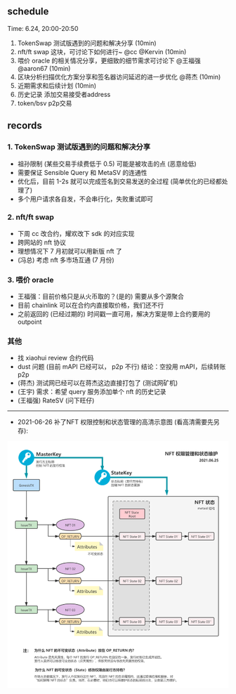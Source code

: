 
## schedule

Time: 6.24, 20:00-20:50

1. TokenSwap 测试版遇到的问题和解决分享 (10min)
2. nft/ft swap 这块，可讨论下如何进行~ @cc @Kervin (10min)
3. 喂价 oracle 的相关情况分享，更细致的细节需求可讨论下 @王福强 @aaron67 (10min)
4. 区块分析扫描优化方案分享和签名器访问延迟的进一步优化 @蒋杰 (10min)
5. 近期需求和后续计划  (10min)
6. 历史记录 添加交易接受者address
7. token/bsv p2p交易

## records

### 1. TokenSwap 测试版遇到的问题和解决分享

- 祖孙限制 (某些交易手续费低于 0.5) 可能是被攻击的点 (恶意给低)
- 需要保证 Sensible Query 和 MetaSV 的连通性
- 优化后，目前 1-2s 就可以完成签名到交易发送的全过程 (简单优化的已经都处理了)
- 多个用户请求各自发，不会串行化，失败重试即可

### 2. nft/ft swap

- 下周 cc 改合约，耀欢改下 sdk 的对应实现
- 跨网站的 nft 协议
- 理想情况下 7 月初就可以用新版 nft 了
- (冯总) 考虑 nft 多市场互通 (7 月份)

### 3. 喂价 oracle

- 王福强：目前价格只是从火币取的？(是的) 需要从多个源聚合
- 目前 chainlink 可以在合约内直接取价格，我们还不行
- 之前返回的 (已经过期的) 时间戳一直可用，解决方案是带上合约要用的 outpoint

### 其他

- 找 xiaohui review 合约代码
- dust 问题 (目前 mAPI 已经可以， p2p 不行) 结论：空投用 mAPI，后续转账 p2p
- (蒋杰) 测试网已经可以在蒋杰这边直接打包了 (测试网矿机)
- (王宇) 需求：希望 query 服务添加单个 nft 的历史记录 
- (王福强) RateSV (问下旺仔)

----------

- 2021-06-26 补了NFT 权限控制和状态管理的高清示意图 (看高清需要先另存):

![img](./2021.06-sensible-nft-access-and-state-management.png)

